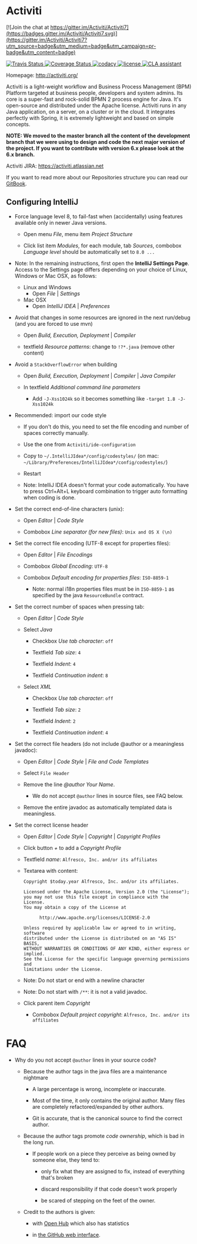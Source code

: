 Activiti
========

[![Join the chat at https://gitter.im/Activiti/Activiti7](https://badges.gitter.im/Activiti/Activiti7.svg)](https://gitter.im/Activiti/Activiti7?utm_source=badge&utm_medium=badge&utm_campaign=pr-badge&utm_content=badge)


<p>
  <a title='Build Status Travis' href="https://travis-ci.org/Activiti/Activiti">
    <img src='https://travis-ci.org/Activiti/Activiti.svg?branch=master'  alt='Travis Status' />
  </a>
  <a href='https://codecov.io/gh/Activiti/Activiti'>
    <img src='http://img.shields.io/codecov/c/github/Activiti/Activiti/master.svg?maxAge=86400' alt='Coverage Status' />
  </a>
  <a href='https://www.codacy.com/app/Activiti/Activiti?utm_source=github.com&utm_medium=referral&utm_content=Activiti/Activiti&utm_campaign=badger'>
      <img src='https://api.codacy.com/project/badge/Grade/f859f1bf542b43cab64e1e85706e5243' alt='codacy' />
    </a>
  <a href='https://github.com/Activiti/Activiti/blob/master/LICENSE.txt'>
       <img src='https://img.shields.io/hexpm/l/plug.svg' alt='license' />
    </a>
  <a href="https://cla-assistant.io/Activiti/Activiti"><img src="https://cla-assistant.io/readme/badge/Activiti/Activiti" alt="CLA assistant" /></a>
</p>

Homepage: http://activiti.org/


Activiti is a light-weight workflow and Business Process Management (BPM) Platform targeted at business people, developers and system admins. Its core is a super-fast and rock-solid BPMN 2 process engine for Java. It's open-source and distributed under the Apache license. Activiti runs in any Java application, on a server, on a cluster or in the cloud. It integrates perfectly with Spring, it is extremely lightweight and based on simple concepts. 

**__NOTE: We moved to the master branch all the content of the development branch that we were using to design and code the next major version of the project. If you want to contribute with version 6.x please look at the 6.x branch.__** 

Activiti JIRA: https://activiti.atlassian.net

If you want to read more about our Repositories structure you can read our [GitBook](https://activiti.gitbooks.io/activiti-7-developers-guide/content/).

Configuring IntelliJ
--------------------

* Force language level 8, to fail-fast when (accidentally) using features available only in newer Java versions.

    * Open menu *File*, menu item *Project Structure*

    * Click list item *Modules*, for each module, tab *Sources*, combobox *Language level* should be automatically set to `8.0 ...`


* Note: In the remaining instructions, first open the **IntelliJ Settings Page**.  Access to the Settings page 
differs depending on your choice of Linux, Windows or Mac OSX, as follows:

    * Linux and Windows
        * Open *File* | *Settings* 
    * Mac OSX
        * Open *IntelliJ IDEA* | *Preferences* 
        
* Avoid that changes in some resources are ignored in the next run/debug (and you are forced to use mvn)

    * Open *Build, Execution, Deployment* | *Compiler*
      
    * textfield *Resource patterns*: change to `!?*.java` (remove other content)

* Avoid a `StackOverflowError` when building

    * Open *Build, Execution, Deployment* | *Compiler* | *Java Compiler*

    * In textfield *Additional command line parameters* 
        * Add `-J-Xss1024k` so it becomes something like `-target 1.8 -J-Xss1024k`

* Recommended: import our code style

    * If you don't do this, you need to set the file encoding and number of spaces correctly manually.

    * Use the one from `Activiti/ide-configuration`

    * Copy to `~/.IntelliJIdea*/config/codestyles/` (on mac: `~/Library/Preferences/IntelliJIdea*/config/codestyles/`)

    * Restart
    
    * Note: IntelliJ IDEA doesn't format your code automatically. You have to press Ctrl+Alt+L keyboard combination to trigger auto formatting when coding is done.

* Set the correct end-of-line characters (unix):

    * Open  *Editor* | *Code Style* 

    * Combobox *Line separator (for new files)*: `Unix and OS X (\n)`

* Set the correct file encoding (UTF-8 except for properties files):

    * Open *Editor* | *File Encodings* 
      
    * Combobox *Global Encoding*: `UTF-8`

    * Combobox *Default encoding for properties files*: `ISO-8859-1`

        * Note: normal i18n properties files must be in `ISO-8859-1` as specified by the java `ResourceBundle` contract.

* Set the correct number of spaces when pressing tab:

    * Open *Editor* | *Code Style* 

    * Select *Java*

        * Checkbox *Use tab character*: `off`

        * Textfield *Tab size*: `4`

        * Textfield *Indent*: `4`

        * Textfield *Continuation indent*: `8`

    * Select *XML*

        * Checkbox *Use tab character*: `off`

        * Textfield *Tab size*: `2`

        * Textfield *Indent*: `2`

        * Textfield *Continuation indent*: `4`

* Set the correct file headers (do not include @author or a meaningless javadoc):

    * Open *Editor* | *Code Style* | *File and Code Templates*

    * Select `File Header`

    * Remove the line *@author Your Name*.

        * We do not accept `@author` lines in source files, see FAQ below.

    * Remove the entire javadoc as automatically templated data is meaningless.

* Set the correct license header

    * Open *Editor* | *Code Style* | *Copyright* | *Copyright Profiles*

    * Click button *+* to add a *Copyright Profile*

    * Textfield *name*: `Alfresco, Inc. and/or its affiliates`

    * Textarea with content:

        ```
        Copyright $today.year Alfresco, Inc. and/or its affiliates.

        Licensed under the Apache License, Version 2.0 (the "License");
        you may not use this file except in compliance with the License.
        You may obtain a copy of the License at

              http://www.apache.org/licenses/LICENSE-2.0

        Unless required by applicable law or agreed to in writing, software
        distributed under the License is distributed on an "AS IS" BASIS,
        WITHOUT WARRANTIES OR CONDITIONS OF ANY KIND, either express or implied.
        See the License for the specific language governing permissions and
        limitations under the License.
        ```

    * Note: Do not start or end with a newline character

    * Note: Do not start with `/**`: it is not a valid javadoc.

    * Click parent item *Copyright*

        * Combobox *Default project copyright*: `Alfresco, Inc. and/or its affiliates`

FAQ
===

* Why do you not accept `@author` lines in your source code?

    * Because the author tags in the java files are a maintenance nightmare

        * A large percentage is wrong, incomplete or inaccurate.

        * Most of the time, it only contains the original author. Many files are completely refactored/expanded by other authors.

        * Git is accurate, that is the canonical source to find the correct author.

    * Because the author tags promote *code ownership*, which is bad in the long run.

        * If people work on a piece they perceive as being owned by someone else, they tend to:

            * only fix what they are assigned to fix, instead of everything that's broken

            * discard responsibility if that code doesn't work properly

            * be scared of stepping on the feet of the owner.

    * Credit to the authors is given:

        * with [Open Hub](https://www.openhub.net/p/activiti/contributors) which also has statistics

        * in [the GitHub web interface](https://github.com/activiti).
